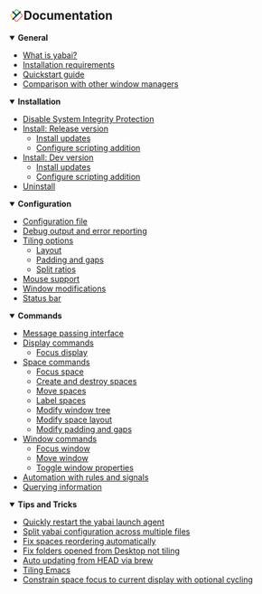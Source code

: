<div align="left">
<h2><img align="left" height="25" src="https://github.com/koekeishiya/yabai/blob/master/assets/icon/icon.svg" alt="Icon">Documentation</h2>
</div>

<details open>
<summary><b>General</b></summary>

- [What is yabai?](https://github.com/koekeishiya/yabai/wiki#yabai)
- [Installation requirements](https://github.com/koekeishiya/yabai/wiki#installation-requirements)
- [Quickstart guide](https://github.com/koekeishiya/yabai/wiki#quickstart-guide)
- [Comparison with other window managers](https://github.com/koekeishiya/yabai/wiki#comparison-with-other-window-managers)

</details>

<details open>
<summary><b>Installation</b></summary>

- [Disable System Integrity Protection](https://github.com/koekeishiya/yabai/wiki/Disabling-System-Integrity-Protection)
- [Install: Release version](https://github.com/koekeishiya/yabai/wiki/Installing-yabai-(latest-release))
  - [Install updates](https://github.com/koekeishiya/yabai/wiki/Installing-yabai-(latest-release)#updating-to-the-latest-release)
  - [Configure scripting addition](https://github.com/koekeishiya/yabai/wiki/Installing-yabai-(latest-release)#configure-scripting-addition)
- [Install: Dev version](https://github.com/koekeishiya/yabai/wiki/Installing-yabai-(from-HEAD))
  - [Install updates](https://github.com/koekeishiya/yabai/wiki/Installing-yabai-(from-HEAD)#updating-to-latest-head)
  - [Configure scripting addition](https://github.com/koekeishiya/yabai/wiki/Installing-yabai-(from-HEAD)#configure-scripting-addition)
- [Uninstall](https://github.com/koekeishiya/yabai/wiki/Uninstalling-yabai)


</details>

<details open>
<summary><b>Configuration</b></summary>

- [Configuration file](https://github.com/koekeishiya/yabai/wiki/Configuration#configuration-file)
- [Debug output and error reporting](https://github.com/koekeishiya/yabai/wiki/Configuration#debug-output-and-error-reporting)
- [Tiling options](https://github.com/koekeishiya/yabai/wiki/Configuration#tiling-options)
  - [Layout](https://github.com/koekeishiya/yabai/wiki/Configuration#layout)
  - [Padding and gaps](https://github.com/koekeishiya/yabai/wiki/Configuration#padding-and-gaps)
  - [Split ratios](https://github.com/koekeishiya/yabai/wiki/Configuration#split-ratios)
- [Mouse support](https://github.com/koekeishiya/yabai/wiki/Configuration#mouse-support)
- [Window modifications](https://github.com/koekeishiya/yabai/wiki/Configuration#window-modifications)
- [Status bar](https://github.com/koekeishiya/yabai/wiki/Configuration#status-bar)

</details>

<details open>
<summary><b>Commands</b></summary>

- [Message passing interface](https://github.com/koekeishiya/yabai/wiki/Commands#message-passing-interface)
- [Display commands](https://github.com/koekeishiya/yabai/wiki/Commands#display-commands)
  - [Focus display](https://github.com/koekeishiya/yabai/wiki/Commands#focus-display)
- [Space commands](https://github.com/koekeishiya/yabai/wiki/Commands#space-commands)
  - [Focus space](https://github.com/koekeishiya/yabai/wiki/Commands#focus-space)
  - [Create and destroy spaces](https://github.com/koekeishiya/yabai/wiki/Commands#create-and-destroy-spaces)
  - [Move spaces](https://github.com/koekeishiya/yabai/wiki/Commands#move-spaces)
  - [Label spaces](https://github.com/koekeishiya/yabai/wiki/Commands#label-spaces)
  - [Modify window tree](https://github.com/koekeishiya/yabai/wiki/Commands#modify-window-tree)
  - [Modify space layout](https://github.com/koekeishiya/yabai/wiki/Commands#modify-space-layout)
  - [Modify padding and gaps](https://github.com/koekeishiya/yabai/wiki/Commands#modify-padding-and-gaps)
- [Window commands](https://github.com/koekeishiya/yabai/wiki/Commands#window-commands)
  - [Focus window](https://github.com/koekeishiya/yabai/wiki/Commands#focus-window)
  - [Move window](https://github.com/koekeishiya/yabai/wiki/Commands#move-window)
  - [Toggle window properties](https://github.com/koekeishiya/yabai/wiki/Commands#toggle-window-properties)
- [Automation with rules and signals](https://github.com/koekeishiya/yabai/wiki/Commands#automation-with-rules-and-signals)
- [Querying information](https://github.com/koekeishiya/yabai/wiki/Commands#querying-information)
</details>

<details open>
<summary><b>Tips and Tricks</b></summary>

- [Quickly restart the yabai launch agent](https://github.com/koekeishiya/yabai/wiki/Tips-and-tricks#quickly-restart-the-yabai-launch-agent)
- [Split yabai configuration across multiple files](https://github.com/koekeishiya/yabai/wiki/Tips-and-tricks#split-yabai-configuration-across-multiple-files)
- [Fix spaces reordering automatically](https://github.com/koekeishiya/yabai/wiki/Tips-and-tricks#fix-spaces-reordering-automatically)
- [Fix folders opened from Desktop not tiling](https://github.com/koekeishiya/yabai/wiki/Tips-and-tricks#fix-folders-opened-from-desktop-not-tiling)
- [Auto updating from HEAD via brew](https://github.com/koekeishiya/yabai/wiki/Tips-and-tricks#auto-updating-from-head-via-brew)
- [Tiling Emacs](https://github.com/koekeishiya/yabai/wiki/Tips-and-tricks#tiling-emacs)
- [Constrain space focus to current display with optional cycling](https://github.com/koekeishiya/yabai/wiki/Tips-and-tricks#constrain-space-focus-to-current-display-with-optional-cycling)

</details>